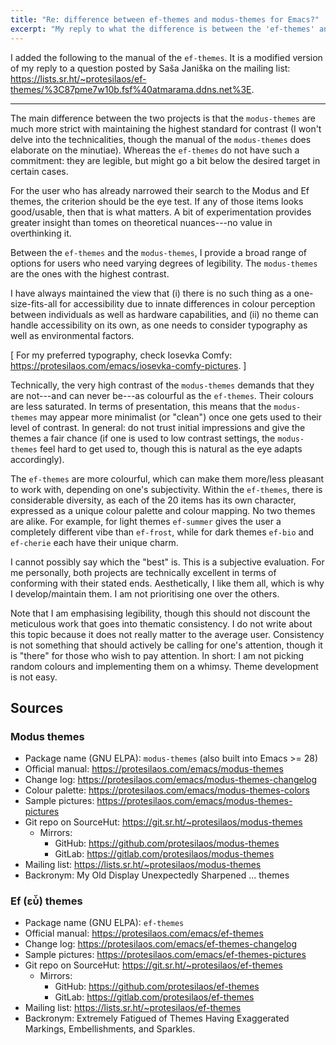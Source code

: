 ```yaml
---
title: "Re: difference between ef-themes and modus-themes for Emacs?"
excerpt: "My reply to what the difference is between the 'ef-themes' and 'modus-themes' for Emacs."
---
```


I added the following to the manual of the `ef-themes`.  It is a
modified version of my reply to a question posted by Saša Janiška on
the mailing list:
<https://lists.sr.ht/~protesilaos/ef-themes/%3C87pme7w10b.fsf%40atmarama.ddns.net%3E>.

* * *

The main difference between the two projects is that the
`modus-themes` are much more strict with maintaining the highest
standard for contrast (I won't delve into the technicalities, though
the manual of the `modus-themes` does elaborate on the minutiae).
Whereas the `ef-themes` do not have such a commitment: they are
legible, but might go a bit below the desired target in certain cases.

For the user who has already narrowed their search to the Modus and Ef
themes, the criterion should be the eye test.  If any of those items
looks good/usable, then that is what matters.  A bit of
experimentation provides greater insight than tomes on theoretical
nuances---no value in overthinking it.

Between the `ef-themes` and the `modus-themes`, I provide a broad
range of options for users who need varying degrees of legibility.
The `modus-themes` are the ones with the highest contrast.

I have always maintained the view that (i) there is no such thing as a
one-size-fits-all for accessibility due to innate differences in
colour perception between individuals as well as hardware
capabilities, and (ii) no theme can handle accessibility on its own,
as one needs to consider typography as well as environmental factors.

[ For my preferred typography, check Iosevka Comfy:
  <https://protesilaos.com/emacs/iosevka-comfy-pictures>. ]

Technically, the very high contrast of the `modus-themes` demands that
they are not---and can never be---as colourful as the `ef-themes`.
Their colours are less saturated.  In terms of presentation, this
means that the `modus-themes` may appear more minimalist (or "clean")
once one gets used to their level of contrast.  In general: do not
trust initial impressions and give the themes a fair chance (if one is
used to low contrast settings, the `modus-themes` feel hard to get
used to, though this is natural as the eye adapts accordingly).

The `ef-themes` are more colourful, which can make them more/less
pleasant to work with, depending on one's subjectivity.  Within the
`ef-themes`, there is considerable diversity, as each of the 20 items
has its own character, expressed as a unique colour palette and colour
mapping.  No two themes are alike.  For example, for light themes
`ef-summer` gives the user a completely different vibe than
`ef-frost`, while for dark themes `ef-bio` and `ef-cherie` each have
their unique charm.

I cannot possibly say which the "best" is.  This is a subjective
evaluation.  For me personally, both projects are technically
excellent in terms of conforming with their stated ends.
Aesthetically, I like them all, which is why I develop/maintain them.
I am not prioritising one over the others.

Note that I am emphasising legibility, though this should not discount
the meticulous work that goes into thematic consistency.  I do not
write about this topic because it does not really matter to the
average user.  Consistency is not something that should actively be
calling for one's attention, though it is "there" for those who wish
to pay attention.  In short: I am not picking random colours and
implementing them on a whimsy.  Theme development is not easy.

## Sources

### Modus themes

+ Package name (GNU ELPA): `modus-themes` (also built into Emacs >= 28)
+ Official manual: <https://protesilaos.com/emacs/modus-themes>
+ Change log: <https://protesilaos.com/emacs/modus-themes-changelog>
+ Colour palette: <https://protesilaos.com/emacs/modus-themes-colors>
+ Sample pictures: <https://protesilaos.com/emacs/modus-themes-pictures>
+ Git repo on SourceHut: <https://git.sr.ht/~protesilaos/modus-themes>
  - Mirrors:
    + GitHub: <https://github.com/protesilaos/modus-themes>
    + GitLab: <https://gitlab.com/protesilaos/modus-themes>
+ Mailing list: <https://lists.sr.ht/~protesilaos/modus-themes>
+ Backronym: My Old Display Unexpectedly Sharpened ... themes

### Ef (εὖ) themes

+ Package name (GNU ELPA): `ef-themes`
+ Official manual: <https://protesilaos.com/emacs/ef-themes>
+ Change log: <https://protesilaos.com/emacs/ef-themes-changelog>
+ Sample pictures: <https://protesilaos.com/emacs/ef-themes-pictures>
+ Git repo on SourceHut: <https://git.sr.ht/~protesilaos/ef-themes>
  - Mirrors:
    + GitHub: <https://github.com/protesilaos/ef-themes>
    + GitLab: <https://gitlab.com/protesilaos/ef-themes>
+ Mailing list: <https://lists.sr.ht/~protesilaos/ef-themes>
+ Backronym: Extremely Fatigued of Themes Having Exaggerated Markings,
  Embellishments, and Sparkles.
